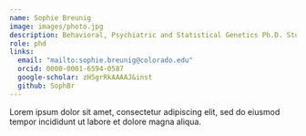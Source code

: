 ```yaml
---
name: Sophie Breunig
image: images/photo.jpg
description: Behavioral, Psychiatric and Statistical Genetics Ph.D. Student
role: phd
links:
  email: "mailto:sophie.breunig@colorado.edu"
  orcid: 0000-0001-6594-0587
  google-scholar: zH5grRkAAAAJ&inst
  github: SophBr
---
```


Lorem ipsum dolor sit amet, consectetur adipiscing elit, sed do eiusmod tempor incididunt ut labore et dolore magna aliqua.
